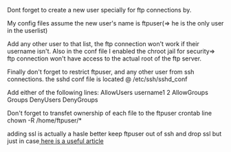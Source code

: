 Dont forget to create a new user specially for ftp connections by.

My config files assume the new user's name is ftpuser(=> he is the only user in the userlist)

Add any other user to that list, the ftp connection won't work if their username isn't. Also in the conf file I enabled the chroot jail for security=> ftp connection won't have access to the actual root of the ftp server.

Finally don't forget to restrict ftpuser, and any other user from ssh connections. the sshd conf file is located @ /etc/ssh/sshd_conf

Add either of the following lines:
AllowUsers username1 2
AllowGroups Groups
DenyUsers 
DenyGroups

Don't forget to transfet ownership of each file to the ftpuser
crontab line
chown -R /home/ftpuser/*


adding ssl is actually a hasle better keep ftpuser out of ssh and drop ssl but just in case<a href=*bookmarked*> here is a useful article
